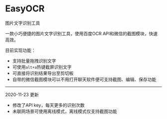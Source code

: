 # EasyOCR
图片文字识别工具

一款小巧便捷的图片文字识别工具，使用百度OCR API和微信的截图模块，快速高效。

目前实现功能：

+ 支持批量拖拽识别文字
+ 可使用`alt+a`热键截屏识别文字
+ 可直接将识别结果导出至剪切板
+ 自带的微信截图模块可以不用打开聊天软件便可支持截图、编辑、保存功能

----------------------
2020-11-23 更新

+ 修改了API key，每天更多的识别次数
+ 未联网场景可使用离线模式，离线模式仅支持截图功能
